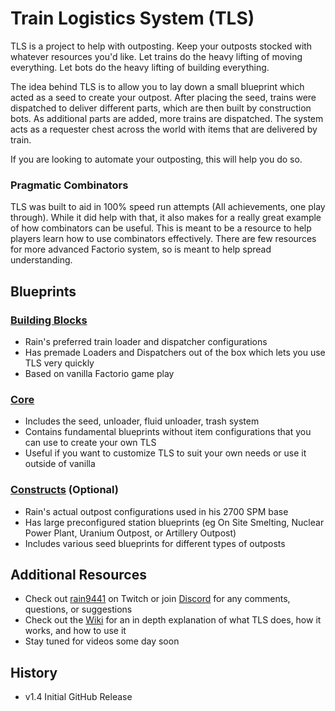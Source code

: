 # Train Logistics System (TLS)
TLS is a project to help with outposting. Keep your outposts stocked with whatever resources you'd like. Let trains do the heavy lifting of moving everything. Let bots do the heavy lifting of building everything.

The idea behind TLS is to allow you to lay down a small blueprint which acted as a seed to create your outpost.  After placing the seed, trains were dispatched to deliver different parts, which are then built by construction bots.  As additional parts are added, more trains are dispatched.  The system acts as a requester chest across the world with items that are delivered by train.

If you are looking to automate your outposting, this will help you do so.

### Pragmatic Combinators

TLS was built to aid in 100% speed run attempts (All achievements, one play through).  While it did help with that, it also makes for a really great example of how combinators can be useful.  This is meant to be a resource to help players learn how to use combinators effectively.  There are few resources for more advanced Factorio system, so is meant to help spread understanding.

## Blueprints

### [Building Blocks](https://github.com/rain9441/factorio-tls/blob/master/blueprints/tls-building-blocks.bp)
* Rain's preferred train loader and dispatcher configurations
* Has premade Loaders and Dispatchers out of the box which lets you use TLS very quickly
* Based on vanilla Factorio game play
### [Core](https://github.com/rain9441/factorio-tls/blob/master/blueprints/tls-core.bp)
* Includes the seed, unloader, fluid unloader, trash system
* Contains fundamental blueprints without item configurations that you can use to create your own TLS
* Useful if you want to customize TLS to suit your own needs or use it outside of vanilla
### [Constructs](https://github.com/rain9441/factorio-tls/blob/master/blueprints/tls-constructs.bp) (Optional)
* Rain's actual outpost configurations used in his 2700 SPM base
* Has large preconfigured station blueprints (eg On Site Smelting, Nuclear Power Plant, Uranium Outpost, or Artillery Outpost)
* Includes various seed blueprints for different types of outposts

## Additional Resources

* Check out [rain9441](https://www.twitch.tv/rain9441) on Twitch or join [Discord](https://discord.gg/sTf45MZ) for any comments, questions, or suggestions
* Check out the [Wiki](Wiki) for an in depth explanation of what TLS does, how it works, and how to use it
* Stay tuned for videos some day soon

## History

* v1.4 Initial GitHub Release
